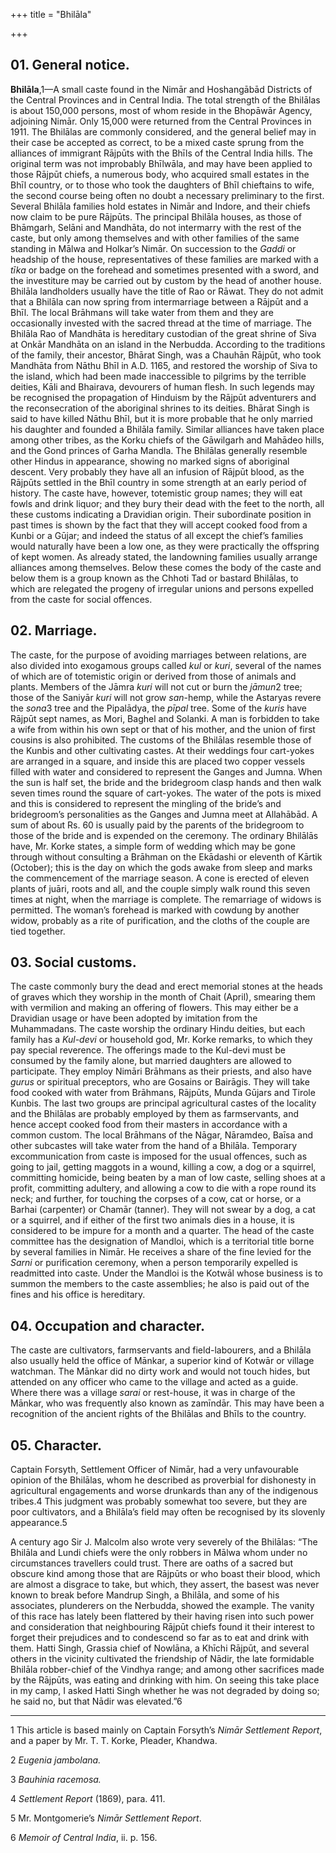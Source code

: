 +++
title = "Bhilāla"

+++


## 01. General notice.

**Bhilāla**,1—A small caste found in the Nimār and Hoshangābād Districts of the Central Provinces and in Central India. The total strength of the Bhilālas is about 150,000 persons, most of whom reside in the Bhopāwār Agency, adjoining Nimār. Only 15,000 were returned from the Central Provinces in 1911. The Bhilālas are commonly considered, and the general belief may in their case be accepted as correct, to be a mixed caste sprung from the alliances of immigrant Rājpūts with the Bhīls of the Central India hills. The original term was not improbably Bhīlwāla, and may have been applied to those Rājpūt chiefs, a numerous body, who acquired small estates in the Bhīl country, or to those who took the daughters of Bhīl chieftains to wife, the second course being often no doubt a necessary preliminary to the first. Several Bhilāla families hold estates in Nimār and Indore, and their chiefs now claim to be pure Rājpūts. The principal Bhilāla houses, as those of Bhāmgarh, Selāni and Mandhāta, do not intermarry with the rest of the caste, but only among themselves and with other families of the same standing in Mālwa and Holkar’s Nimār. On succession to the *Gaddi* or headship of the house, representatives of these families are marked with a *tīka* or badge on the forehead and sometimes presented with a sword, and the investiture may be carried out by custom by the head of another house. Bhilāla landholders usually have the title of Rao or Rāwat. They do not admit that a Bhilāla can now spring from intermarriage between a Rājpūt and a Bhīl. The local Brāhmans will take water from them and they are occasionally invested with the sacred thread at the time of marriage. The Bhilāla Rao of Mandhāta is hereditary custodian of the great shrine of Siva at Onkār Mandhāta on an island in the Nerbudda. According to the traditions of the family, their ancestor, Bhārat Singh, was a Chauhān Rājpūt, who took Mandhāta from Nāthu Bhīl in A.D. 1165, and restored the worship of Siva to the island, which had been made inaccessible to pilgrims by the terrible deities, Kāli and Bhairava, devourers of human flesh. In such legends may be recognised the propagation of Hinduism by the Rājpūt adventurers and the reconsecration of the aboriginal shrines to its deities. Bhārat Singh is said to have killed Nāthu Bhīl, but it is more probable that he only married his daughter and founded a Bhilāla family. Similar alliances have taken place among other tribes, as the Korku chiefs of the Gāwilgarh and Mahādeo hills, and the Gond princes of Garha Mandla. The Bhilālas generally resemble other Hindus in appearance, showing no marked signs of aboriginal descent. Very probably they have all an infusion of Rājpūt blood, as the Rājpūts settled in the Bhīl country in some strength at an early period of history. The caste have, however, totemistic group names; they will eat fowls and drink liquor; and they bury their dead with the feet to the north, all these customs indicating a Dravidian origin. Their subordinate position in past times is shown by the fact that they will accept cooked food from a Kunbi or a Gūjar; and indeed the status of all except the chief’s families would naturally have been a low one, as they were practically the offspring of kept women. As already stated, the landowning families usually arrange alliances among themselves. Below these comes the body of the caste and below them is a group known as the Chhoti Tad or bastard Bhilālas, to which are relegated the progeny of irregular unions and persons expelled from the caste for social offences. 



## 02. Marriage.

The caste, for the purpose of avoiding marriages between relations, are also divided into exogamous groups called *kul* or *kuri*, several of the names of which are of totemistic origin or derived from those of animals and plants. Members of the Jāmra *kuri* will not cut or burn the *jāmun*2 tree; those of the Saniyār *kuri* will not grow *san*-hemp, while the Astaryas revere the *sona*3 tree and the Pipalādya, the *pīpal* tree. Some of the *kuris* have Rājpūt sept names, as Mori, Baghel and Solanki. A man is forbidden to take a wife from within his own sept or that of his mother, and the union of first cousins is also prohibited. The customs of the Bhilālas resemble those of the Kunbis and other cultivating castes. At their weddings four cart-yokes are arranged in a square, and inside this are placed two copper vessels filled with water and considered to represent the Ganges and Jumna. When the sun is half set, the bride and the bridegroom clasp hands and then walk seven times round the square of cart-yokes. The water of the pots is mixed and this is considered to represent the mingling of the bride’s and bridegroom’s personalities as the Ganges and Jumna meet at Allahābād. A sum of about Rs. 60 is usually paid by the parents of the bridegroom to those of the bride and is expended on the ceremony. The ordinary Bhilālās have, Mr. Korke states, a simple form of wedding which may be gone through without consulting a Brāhman on the Ekādashi or eleventh of Kārtik \(October\); this is the day on which the gods awake from sleep and marks the commencement of the marriage season. A cone is erected of eleven plants of juāri, roots and all, and the couple simply walk round this seven times at night, when the marriage is complete. The remarriage of widows is permitted. The woman’s forehead is marked with cowdung by another widow, probably as a rite of purification, and the cloths of the couple are tied together. 



## 03. Social customs.

The caste commonly bury the dead and erect memorial stones at the heads of graves which they worship in the month of Chait \(April\), smearing them with vermilion and making an offering of flowers. This may either be a Dravidian usage or have been adopted by imitation from the Muhammadans. The caste worship the ordinary Hindu deities, but each family has a *Kul-devi* or household god, Mr. Korke remarks, to which they pay special reverence. The offerings made to the Kul-devi must be consumed by the family alone, but married daughters are allowed to participate. They employ Nimāri Brāhmans as their priests, and also have *gurus* or spiritual preceptors, who are Gosains or Bairāgis. They will take food cooked with water from Brāhmans, Rājpūts, Munda Gūjars and Tirole Kunbis. The last two groups are principal agricultural castes of the locality and the Bhilālas are probably employed by them as farmservants, and hence accept cooked food from their masters in accordance with a common custom. The local Brāhmans of the Nāgar, Nāramdeo, Baīsa and other subcastes will take water from the hand of a Bhilāla. Temporary excommunication from caste is imposed for the usual offences, such as going to jail, getting maggots in a wound, killing a cow, a dog or a squirrel, committing homicide, being beaten by a man of low caste, selling shoes at a profit, committing adultery, and allowing a cow to die with a rope round its neck; and further, for touching the corpses of a cow, cat or horse, or a Barhai \(carpenter\) or Chamār \(tanner\). They will not swear by a dog, a cat or a squirrel, and if either of the first two animals dies in a house, it is considered to be impure for a month and a quarter. The head of the caste committee has the designation of Mandloi, which is a territorial title borne by several families in Nimār. He receives a share of the fine levied for the *Sarni* or purification ceremony, when a person temporarily expelled is readmitted into caste. Under the Mandloi is the Kotwāl whose business is to summon the members to the caste assemblies; he also is paid out of the fines and his office is hereditary. 



## 04. Occupation and character.

The caste are cultivators, farmservants and field-labourers, and a Bhilāla also usually held the office of Mānkar, a superior kind of Kotwār or village watchman. The Mānkar did no dirty work and would not touch hides, but attended on any officer who came to the village and acted as a guide. Where there was a village *sarai* or rest-house, it was in charge of the Mānkar, who was frequently also known as zamīndār. This may have been a recognition of the ancient rights of the Bhilālas and Bhīls to the country. 



## 05. Character.

Captain Forsyth, Settlement Officer of Nimār, had a very unfavourable opinion of the Bhilālas, whom he described as proverbial for dishonesty in agricultural engagements and worse drunkards than any of the indigenous tribes.4 This judgment was probably somewhat too severe, but they are poor cultivators, and a Bhilāla’s field may often be recognised by its slovenly appearance.5 

A century ago Sir J. Malcolm also wrote very severely of the Bhilālas: “The Bhilāla and Lundi chiefs were the only robbers in Mālwa whom under no circumstances travellers could trust. There are oaths of a sacred but obscure kind among those that are Rājpūts or who boast their blood, which are almost a disgrace to take, but which, they assert, the basest was never known to break before Mandrup Singh, a Bhilāla, and some of his associates, plunderers on the Nerbudda, showed the example. The vanity of this race has lately been flattered by their having risen into such power and consideration that neighbouring Rājpūt chiefs found it their interest to forget their prejudices and to condescend so far as to eat and drink with them. Hatti Singh, Grassia chief of Nowlāna, a Khīchi Rājpūt, and several others in the vicinity cultivated the friendship of Nādir, the late formidable Bhilāla robber-chief of the Vindhya range; and among other sacrifices made by the Rājpūts, was eating and drinking with him. On seeing this take place in my camp, I asked Hatti Singh whether he was not degraded by doing so; he said no, but that Nādir was elevated.”6 



* * *

1 This article is based mainly on Captain Forsyth’s *Nimār Settlement Report*, and a paper by Mr. T. T. Korke, Pleader, Khandwa. 

2 *Eugenia jambolana.*

3 *Bauhinia racemosa.*

4 *Settlement Report* \(1869\), para. 411. 

5 Mr. Montgomerie’s *Nimār Settlement Report*. 

6 *Memoir of Central India*, ii. p. 156. 



